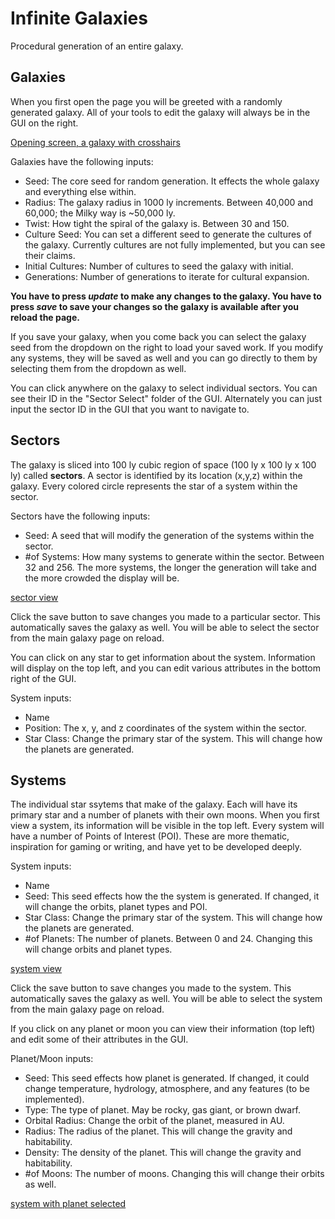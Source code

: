 # Infinite Galaxies
Procedural generation of an entire galaxy. 

## Galaxies
When you first open the page you will be greeted with a randomly generated galaxy. 
All of your tools to edit the galaxy will always be in the GUI on the right. 

[Opening screen, a galaxy with crosshairs](docs/galaxy_crosshairs.png "galaxy with crosshairs")

Galaxies have the following inputs:
- Seed: The core seed for random generation. It effects the whole galaxy and everything else within. 
- Radius: The galaxy radius in 1000 ly increments. Between 40,000 and 60,000; the Milky way is ~50,000 ly. 
- Twist: How tight the spiral of the galaxy is. Between 30 and 150.  
- Culture Seed: You can set a different seed to generate the cultures of the galaxy. Currently cultures are not fully implemented, but you can see their claims. 
- Initial Cultures: Number of cultures to seed the galaxy with initial.
- Generations: Number of generations to iterate for cultural expansion.

**You have to press *update* to make any changes to the galaxy. You have to press *save* to save your changes so the galaxy is available after you reload the page.**

If you save your galaxy, when you come back you can select the galaxy seed from the dropdown on the right to load your saved work. 
If you modify any systems, they will be saved as well and you can go directly to them by selecting them from the dropdown as well. 

You can click anywhere on the galaxy to select individual sectors. You can see their ID in the "Sector Select" folder of the GUI. 
Alternately you can just input the sector ID in the GUI that you want to navigate to. 

## Sectors
The galaxy is sliced into 100 ly cubic region of space (100 ly x 100 ly x 100 ly) called **sectors**. A sector is identified by its location (x,y,z) within the galaxy. 
Every colored circle represents the star of a system within the sector.      

Sectors have the following inputs:
- Seed: A seed that will modify the generation of the systems within the sector.
- #of Systems: How many systems to generate within the sector. Between 32 and 256. The more systems, the longer the generation will take and the more crowded the display will be.  

[sector view](docs/sector.png "sector with system selected")

Click the save button to save changes you made to a particular sector. This automatically saves the galaxy as well. You will be able to select the sector from the main galaxy page on reload. 

You can click on any star to get information about the system. Information will display on the top left, and you can edit various attributes in the bottom right of the GUI.

System inputs:
- Name
- Position: The x, y, and z coordinates of the system within the sector. 
- Star Class: Change the primary star of the system. This will change how the planets are generated. 

## Systems
The individual star ssytems that make of the galaxy. Each will have its primary star and a number of planets with their own moons. 
When you first view a system, its information will be visible in the top left. Every system will have a number of Points of Interest (POI). 
These are more thematic, inspiration for gaming or writing, and have yet to be developed deeply.     

System inputs:
- Name
- Seed: This seed effects how the the system is generated. If changed, it will change the orbits, planet types and POI.  
- Star Class: Change the primary star of the system. This will change how the planets are generated.
- #of Planets: The number of planets. Between 0 and 24. Changing this will change orbits and planet types.  

[system view](docs/system_system.png "system view on first entry")

Click the save button to save changes you made to the system. This automatically saves the galaxy as well. You will be able to select the system from the main galaxy page on reload.

If you click on any planet or moon you can view their information (top left) and edit some of their attributes in the GUI.  

Planet/Moon inputs:
- Seed: This seed effects how planet is generated. If changed, it could change temperature, hydrology, atmosphere, and any features (to be implemented).
- Type: The type of planet. May be rocky, gas giant, or brown dwarf.  
- Orbital Radius: Change the orbit of the planet, measured in AU.
- Radius: The radius of the planet. This will change the gravity and habitability.
- Density: The density of the planet. This will change the gravity and habitability. 
- #of Moons: The number of moons. Changing this will change their orbits as well.  

[system with planet selected](docs/system_planet.png "system with planet selected")
